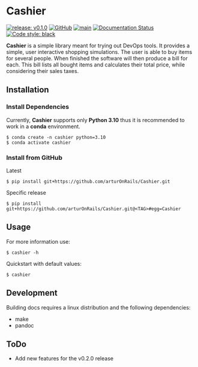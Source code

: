 # Cashier

[![release: v0.1.0](https://img.shields.io/badge/rel-v0.1.0-blue.svg)](https://github.com/arturOnRails/Cashier)
[![GitHub](https://img.shields.io/github/license/arturOnRails/Cashier)](https://raw.githubusercontent.com/arturOnRails/Cashier/main/LICENSE)
[![main](https://github.com/arturOnRails/Cashier/actions/workflows/main.yml/badge.svg?branch=main)](https://github.com/arturOnRails/Cashier/actions/workflows/main.yml)
[![Documentation Status](https://readthedocs.org/projects/cashier/badge/?version=latest)](https://cashier.readthedocs.io/?badge=latest)
[![Code style: black](https://img.shields.io/badge/code%20style-black-000000.svg)](https://github.com/psf/black)


**Cashier** is a simple library meant for trying out DevOps tools.
It provides a simple, user interactive shopping simulations.
The user is able to buy items for several people.
When finished the software will then produce a bill for each.
This bill lists all bought items and calculates their total price,
while considering their sales taxes.


## Installation

### Install Dependencies

Currently, **Cashier** supports only **Python 3.10** thus it is recommended
to work in a **conda** environment.

```shell
$ conda create -n cashier python=3.10
$ conda activate cashier
```

### Install from GitHub

Latest

```shell
$ pip install git+https://github.com/arturOnRails/Cashier.git
```

Specific release

```shell
$ pip install git+https://github.com/arturOnRails/Cashier.git@<TAG>#egg=Cashier
```

## Usage

For more information use:

```shell
$ cashier -h
```

Quickstart with default values:

```shell
$ cashier
```

## Development

Building docs requires a linux distribution
and the following dependencies:

- make
- pandoc


## ToDo

- Add new features for the v0.2.0 release
